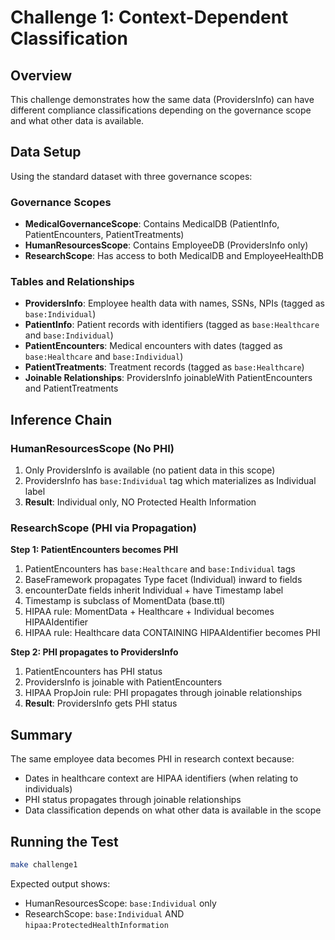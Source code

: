 # Challenge 1: Context-Dependent Classification

## Overview
This challenge demonstrates how the same data (ProvidersInfo) can have different compliance classifications depending on the governance scope and what other data is available.

## Data Setup
Using the standard dataset with three governance scopes:

### Governance Scopes
- **MedicalGovernanceScope**: Contains MedicalDB (PatientInfo, PatientEncounters, PatientTreatments)
- **HumanResourcesScope**: Contains EmployeeDB (ProvidersInfo only)
- **ResearchScope**: Has access to both MedicalDB and EmployeeHealthDB

### Tables and Relationships
- **ProvidersInfo**: Employee health data with names, SSNs, NPIs (tagged as `base:Individual`)
- **PatientInfo**: Patient records with identifiers (tagged as `base:Healthcare` and `base:Individual`)
- **PatientEncounters**: Medical encounters with dates (tagged as `base:Healthcare` and `base:Individual`)
- **PatientTreatments**: Treatment records (tagged as `base:Healthcare`)
- **Joinable Relationships**: ProvidersInfo joinableWith PatientEncounters and PatientTreatments

## Inference Chain

### HumanResourcesScope (No PHI)
1. Only ProvidersInfo is available (no patient data in this scope)
2. ProvidersInfo has `base:Individual` tag which materializes as Individual label
3. **Result**: Individual only, NO Protected Health Information

### ResearchScope (PHI via Propagation)

**Step 1: PatientEncounters becomes PHI**
1. PatientEncounters has `base:Healthcare` and `base:Individual` tags
2. BaseFramework propagates Type facet (Individual) inward to fields
3. encounterDate fields inherit Individual + have Timestamp label
4. Timestamp is subclass of MomentData (base.ttl)
5. HIPAA rule: MomentData + Healthcare + Individual becomes HIPAAIdentifier
6. HIPAA rule: Healthcare data CONTAINING HIPAAIdentifier becomes PHI

**Step 2: PHI propagates to ProvidersInfo**
1. PatientEncounters has PHI status
2. ProvidersInfo is joinable with PatientEncounters
3. HIPAA PropJoin rule: PHI propagates through joinable relationships
4. **Result**: ProvidersInfo gets PHI status

## Summary
The same employee data becomes PHI in research context because:
- Dates in healthcare context are HIPAA identifiers (when relating to individuals)
- PHI status propagates through joinable relationships
- Data classification depends on what other data is available in the scope

## Running the Test
```bash
make challenge1
```

Expected output shows:
- HumanResourcesScope: `base:Individual` only
- ResearchScope: `base:Individual` AND `hipaa:ProtectedHealthInformation`